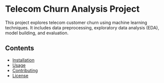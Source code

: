 # Telecom Churn Analysis Project

This project explores telecom customer churn using machine learning techniques. It includes data preprocessing, exploratory data analysis (EDA), model building, and evaluation.

## Contents
- [Installation](#installation)
- [Usage](#usage)
- [Contributing](#contributing)
- [License](#license)
